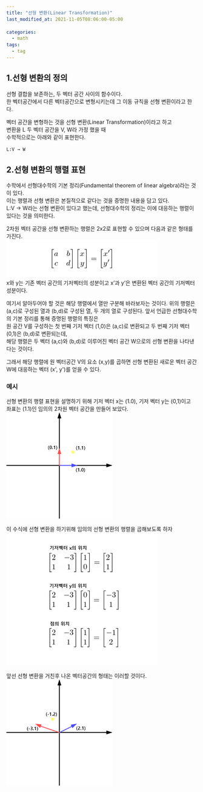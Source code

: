 ```yaml
---
title: "선형 변환(Linear Transformation)"
last_modified_at: 2021-11-05T08:06:00-05:00

categories:
  - math
tags:
  - tag
---
```

## 1.선형 변환의 정의

선형 결합을 보존하는, 두 벡터 공간 사이의 함수이다.  
한 벡터공간에서 다른 벡터공간으로 변형시키는데 그 이동 규칙을 선형 변환이라고 한다.

벡터 공간을 변형하는 것을 선형 변환(Linear Transformation)이라고 하고  
변환을 L 두 벡터 공간을 V, W라 가정 했을 때  
수학적으로는 아래와 같이 표현한다.  
```html
L:V → W
```

## 2.선형 변환의 행렬 표현
수학에서 선형대수학의 기본 정리(Fundamental theorem of linear algebra)라는 것이 있다.  
이는 행렬과 선형 변환은 본질적으로 같다는 것을 증명한 내용을 담고 있다.  
L:V → W라는 선형 변환이 있다고 했는데, 선형대수학의 정리는 이에 대응하는 행렬이 있다는 것을 의미한다.  

2차원 벡터 공간을 선형 변환하는 행렬은 2x2로 표현할 수 있으며
다음과 같은 형태를 가진다.  
![alt](/assets/images/math/0001-01-01-linear-transformation/1.jpg)  
x와 y는 기존 벡터 공간의 기저벡터의 성분이고 x’과 y’은 변환된 벡터 공간의 기저벡터 성분이다.  

여기서 알아두어야 할 것은 해당 행렬에서 열만 구분해 바라보자는 것이다. 위의 행렬은 (a,c)로 구성된 열과 (b,d)로 구성된 열, 두 개의 열로 구성된다. 
앞서 언급한 선형대수학의 기본 정리를 통해 증명된 행렬의 특징은  
원 공간 V를 구성하는 첫 번째 기저 벡터 (1,0)은 (a,c)로 변환되고 두 번째 기저 벡터 (0,1)은 (b,d)로 변환되는데,  
해당 행렬은 두 벡터 (a,c)와 (b,d)로 이루어진 벡터 공간 W으로의 선형 변환을 나타낸다는 것이다.  

그래서 해당 행렬에 원 벡터공간 V의 요소 (x,y)를 곱하면 선형 변환된 새로운 벡터 공간 W에 대응하는 벡터 (x', y')를 얻을 수 있다.


### 예시
선형 변환의 행렬 표현을 설명하기 위해 기저 벡터 x는 (1.0), 기저 벡터 y는 (0,1)이고  
좌표는 (1.1)인 임의의 2차원 벡터 공간을 만들어 보았다.  
![alt](/assets/images/math/0001-01-01-linear-transformation/2.jpg)  

이 수식에 선형 변환을 하기위해 임의의 선형 변환의 행렬을 곱해보도록 하자  
![alt](/assets/images/math/0001-01-01-linear-transformation/4.jpg)  

앞선 선형 변환을 거친후 나온 벡터공간의 형태는 이러할 것이다.  
![alt](/assets/images/math/0001-01-01-linear-transformation/3.jpg)  

